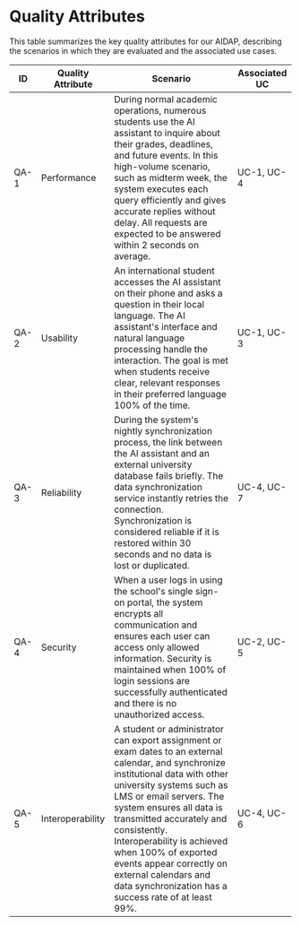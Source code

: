 # Quality Attributes

This table summarizes the key quality attributes for our AIDAP, describing the scenarios in which they are evaluated and the associated use cases.

| ID    | Quality Attribute | Scenario | Associated UC |
|-------|-----------------|---------|---------------|
| QA-1  | Performance     | During normal academic operations, numerous students use the AI assistant to inquire about their grades, deadlines, and future events. In this high-volume scenario, such as midterm week, the system executes each query efficiently and gives accurate replies without delay. All requests are expected to be answered within 2 seconds on average. | UC-1, UC-4 |
| QA-2  | Usability       | An international student accesses the AI assistant on their phone and asks a question in their local language. The AI assistant's interface and natural language processing handle the interaction. The goal is met when students receive clear, relevant responses in their preferred language 100% of the time. | UC-1, UC-3 |
| QA-3  | Reliability     | During the system's nightly synchronization process, the link between the AI assistant and an external university database fails briefly. The data synchronization service instantly retries the connection. Synchronization is considered reliable if it is restored within 30 seconds and no data is lost or duplicated. | UC-4, UC-7 |
| QA-4  | Security        | When a user logs in using the school's single sign-on portal, the system encrypts all communication and ensures each user can access only allowed information. Security is maintained when 100% of login sessions are successfully authenticated and there is no unauthorized access. | UC-2, UC-5 |
| QA-5  | Interoperability | A student or administrator can export assignment or exam dates to an external calendar, and synchronize institutional data with other university systems such as LMS or email servers. The system ensures all data is transmitted accurately and consistently. Interoperability is achieved when 100% of exported events appear correctly on external calendars and data synchronization has a success rate of at least 99%. | UC-4, UC-6 |
